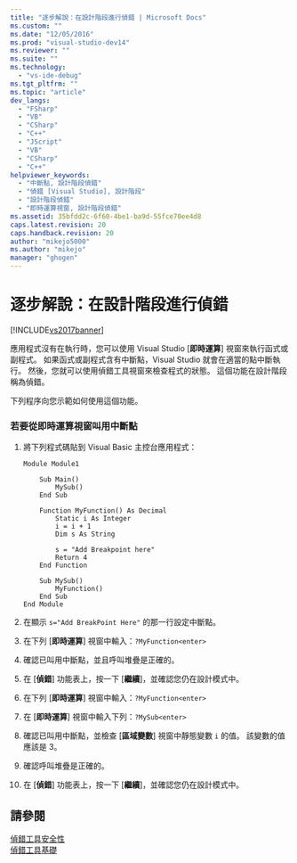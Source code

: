 ```yaml
---
title: "逐步解說：在設計階段進行偵錯 | Microsoft Docs"
ms.custom: ""
ms.date: "12/05/2016"
ms.prod: "visual-studio-dev14"
ms.reviewer: ""
ms.suite: ""
ms.technology: 
  - "vs-ide-debug"
ms.tgt_pltfrm: ""
ms.topic: "article"
dev_langs: 
  - "FSharp"
  - "VB"
  - "CSharp"
  - "C++"
  - "JScript"
  - "VB"
  - "CSharp"
  - "C++"
helpviewer_keywords: 
  - "中斷點, 設計階段偵錯"
  - "偵錯 [Visual Studio], 設計階段"
  - "設計階段偵錯"
  - "即時運算視窗, 設計階段偵錯"
ms.assetid: 35bfdd2c-6f60-4be1-ba9d-55fce70ee4d8
caps.latest.revision: 20
caps.handback.revision: 20
author: "mikejo5000"
ms.author: "mikejo"
manager: "ghogen"
---
```

# 逐步解說：在設計階段進行偵錯
[!INCLUDE[vs2017banner](../code-quality/includes/vs2017banner.md)]

應用程式沒有在執行時，您可以使用 Visual Studio \[**即時運算**\] 視窗來執行函式或副程式。  如果函式或副程式含有中斷點，Visual Studio 就會在適當的點中斷執行。  然後，您就可以使用偵錯工具視窗來檢查程式的狀態。  這個功能在設計階段稱為偵錯。  
  
 下列程序向您示範如何使用這個功能。  
  
### 若要從即時運算視窗叫用中斷點  
  
1.  將下列程式碼貼到 Visual Basic 主控台應用程式：  
  
    ```  
    Module Module1  
  
        Sub Main()  
            MySub()  
        End Sub  
  
        Function MyFunction() As Decimal  
            Static i As Integer  
            i = i + 1  
            Dim s As String  
  
            s = "Add Breakpoint here"  
            Return 4  
        End Function  
  
        Sub MySub()  
            MyFunction()  
        End Sub  
    End Module  
    ```  
  
2.  在顯示 `s="Add BreakPoint Here"` 的那一行設定中斷點。  
  
3.  在下列 \[**即時運算**\] 視窗中輸入：`?MyFunction<enter>`  
  
4.  確認已叫用中斷點，並且呼叫堆疊是正確的。  
  
5.  在 \[**偵錯**\] 功能表上，按一下 \[**繼續**\]，並確認您仍在設計模式中。  
  
6.  在下列 \[**即時運算**\] 視窗中輸入：`?MyFunction<enter>`  
  
7.  在 \[**即時運算**\] 視窗中輸入下列：`?MySub<enter>`  
  
8.  確認已叫用中斷點，並檢查 \[**區域變數**\] 視窗中靜態變數 `i` 的值。  該變數的值應該是 3。  
  
9. 確認呼叫堆疊是正確的。  
  
10. 在 \[**偵錯**\] 功能表上，按一下 \[**繼續**\]，並確認您仍在設計模式中。  
  
## 請參閱  
 [偵錯工具安全性](../debugger/debugger-security.md)   
 [偵錯工具基礎](../debugger/debugger-basics.md)